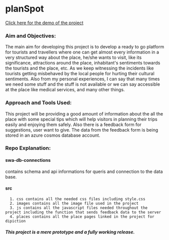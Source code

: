 # planSpot

[Click here for the demo of the project](https://happy-cliff-03d235b00.3.azurestaticapps.net)

### Aim and Objectives:
The main aim for developing this project is to develop a ready to go platform for tourists and travellers where one can get almost every information in a very structured way about the place, he/she wants to visit, like its significance, attractions around the place, inhabitant's sentiments towards the tourists and the place, etc.
As we keep witnessing the incidents like tourists getting misbehaved by the local people for hurting their cultural sentiments. Also from my personal experiences, I can say that many times we need some stuff and the stuff is not available or we can say accessible at the place like medical services, and many other things.

### Approach and Tools Used:
This project will be providing a good amount of information about the all the place with some special tips which will help visitors in planning their trips easily and enjoying them safely. Also there is a feedback form for suggestions, user want to give. The data from the feedback form is being stored in an azure cosmos database account.

### Repo Explanation:
   #### swa-db-connections
   contains schema and api informations for queris and connection to the data base.

   #### src
      1. css contains all the needed css files including style.css
      2. images contains all the image file used in the project
      3. js contains all the javascript files needed throughout the project including the function that sends feedback data to the server
      4. places contains all the place pages linked in the project for dipiction

##### This project is a mere prototype and a fully working release.
